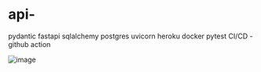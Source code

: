 # api-

pydantic fastapi sqlalchemy postgres uvicorn heroku docker pytest
CI/CD - github action

![image](https://github.com/bigdata-project-knu/vital-signal-censor/assets/150532431/ee7de7ea-f029-4b98-87a3-ae8ccd705085)
